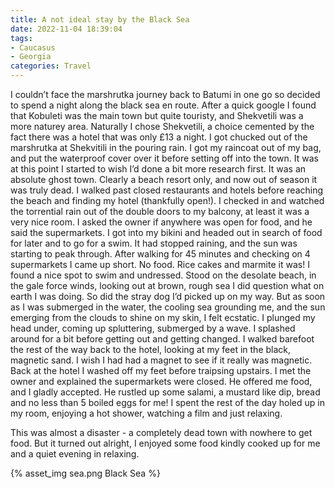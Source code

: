 ```yaml
---
title: A not ideal stay by the Black Sea
date: 2022-11-04 18:39:04
tags:
- Caucasus
- Georgia
categories: Travel
---
```

I couldn’t face the marshrutka journey back to Batumi in one go so decided to spend a night along the black sea en route. After a quick google I found that Kobuleti was the main town but quite touristy, and Shekvetili was a more naturey area. Naturally I chose Shekvetili, a choice cemented by the fact there was a hotel that was only £13 a night. I got chucked out of the marshrutka at Shekvitili in the pouring rain. I got my raincoat out of my bag, and put the waterproof cover over it before setting off into the town. It was at this point I started to wish I’d done a bit more research first. It was an absolute ghost town. Clearly a beach resort only, and now out of season it was truly dead. I walked past closed restaurants and hotels before reaching the beach and finding my hotel (thankfully open!). I checked in and watched the torrential rain out of the double doors to my balcony, at least it was a very nice room. I asked the owner if anywhere was open for food, and he said the supermarkets. I got into my bikini and headed out in search of food for later and to go for a swim. It had stopped raining, and the sun was starting to peak through. After walking for 45 minutes and checking on 4 supermarkets I came up short. No food. Rice cakes and marmite it was! I found a nice spot to swim and undressed. Stood on the desolate beach, in the gale force winds, looking out at brown, rough sea I did question what on earth I was doing. So did the stray dog I’d picked up on my way. But as soon as I was submerged in the water, the cooling sea grounding me, and the sun emerging from the clouds to shine on my skin, I felt ecstatic. I plunged my head under, coming up spluttering, submerged by a wave. I splashed around for a bit before getting out and getting changed. I walked barefoot the rest of the way back to the hotel, looking at my feet in the black, magnetic sand. I wish I had had a magnet to see if it really was magnetic. Back at the hotel I washed off my feet before traipsing upstairs. I met the owner and explained the supermarkets were closed. He offered me food, and I gladly accepted. He rustled up some salami, a mustard like dip, bread and no less than 5 boiled eggs for me! I spent the rest of the day holed up in my room, enjoying a hot shower, watching a film and just relaxing.

This was almost a disaster - a completely dead town with nowhere to get food. But it turned out alright, I enjoyed some food kindly cooked up for me and a quiet evening in relaxing.

{% asset_img sea.png Black Sea %}